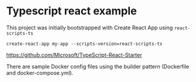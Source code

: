 # Typescript react example

This project was initially bootstrapped with Create React App using `react-scripts-ts`

`create-react-app my-app --scripts-version=react-scripts-ts`

https://github.com/Microsoft/TypeScript-React-Starter

There are sample Docker config files using the builder pattern (Dockerfile and docker-compose.yml).